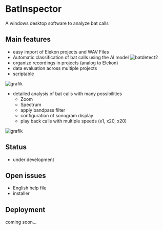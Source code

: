 # BatInspector
A windows desktop software to analyze bat calls

## Main features
- easy import of Elekon projects and WAV Files
- Automatic classification of bat calls using the AI model ![batdetect2](https://github.com/macaodha/batdetect2)
- organize recordings in projects (analog to Elekon)
- data evaluation across multiple projects
- scriptable

![grafik](https://github.com/chrmue44/BatInspector/assets/18011976/5374b401-552c-4cfe-94f7-9c31fc06d194)

- detailed analysis of bat calls with many possibilities
  - Zoom
  - Spectrum
  - apply bandpass filter
  - configuration of sonogram display
  - play back calls with multiple speeds (x1, x20, x20) 

![grafik](https://github.com/chrmue44/BatInspector/assets/18011976/65b8daa4-9401-42cb-981b-29f44985306e)

## Status
- under development

## Open issues
- English help file
- installer

## Deployment
coming soon...
